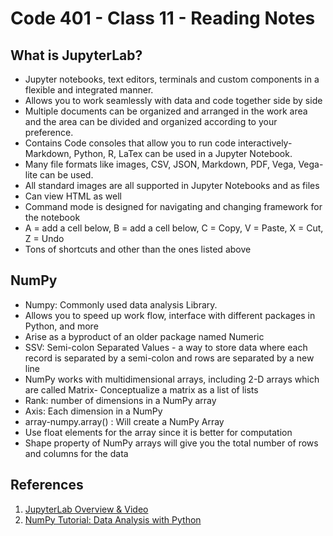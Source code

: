 # Code 401 - Class 11 - Reading Notes

## What is JupyterLab?

- Jupyter notebooks, text editors, terminals and custom components in a flexible and integrated manner.
- Allows you to work seamlessly with data and code together side by side
- Multiple documents can be organized and arranged in the work area and the area can be divided and organized according to your preference.
- Contains Code consoles that allow you to run code interactively- Markdown, Python, R, LaTex can be used in a Jupyter Notebook.
- Many file formats like images, CSV, JSON, Markdown, PDF, Vega, Vega-lite can be used.
- All standard images are all supported in Jupyter Notebooks and as files
- Can view HTML as well
- Command mode is designed for navigating and changing framework for the notebook
- A = add a cell below, B = add a cell below, C = Copy, V = Paste, X = Cut, Z = Undo
- Tons of shortcuts and other than the ones listed above


## NumPy

- Numpy: Commonly used data analysis Library. 
- Allows you to speed up work flow, interface with different packages in Python, and more
- Arise as a byproduct of an older package named Numeric
- SSV: Semi-colon Separated Values - a way to store data where each record is separated by a semi-colon and rows are separated by a new line
- NumPy works with multidimensional arrays, including 2-D arrays which are called Matrix- Conceptualize a matrix as a list of lists
- Rank: number of dimensions in a NumPy array
- Axis: Each dimension in a NumPy 
- array-numpy.array() : Will create a NumPy Array
- Use float elements for the array since it is better for computation
- Shape property of NumPy arrays will give you the total number of rows and columns for the data

## References

1. [JupyterLab Overview & Video](https://jupyterlab.readthedocs.io/en/stable/getting_started/overview.html)
2. [NumPy Tutorial: Data Analysis with Python
](https://www.dataquest.io/blog/numpy-tutorial-python/)

